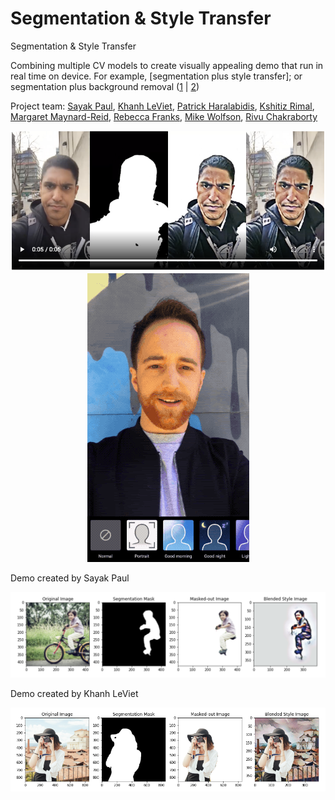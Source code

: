 # Segmentation & Style Transfer
Segmentation &amp; Style Transfer

Combining multiple CV models to create visually appealing demo that run in real time on device. 
For example, [segmentation plus style transfer]; or segmentation plus background removal ([1](https://ai.googleblog.com/2018/03/mobile-real-time-video-segmentation.html) | [2](https://twitter.com/jason_mayes/status/1229547600895823873))

Project team: [Sayak Paul](https://github.com/sayakpaul), [Khanh LeViet](https://github.com/khanhlvg), [Patrick Haralabidis](https://github.com/haralabidis), [Kshitiz Rimal](https://github.com/kshitizrimal), [Margaret Maynard-Reid](https://github.com/margaretmz), [Rebecca Franks](https://github.com/riggaroo), [Mike Wolfson](https://github.com/mwolfson), [Rivu Chakraborty](https://github.com/RivuChk)

<p align="center">
 <img src="images/segmentation.png" width='680'/>
 <img src="images/style_transfer.gif" />
</p>

Demo created by Sayak Paul
<p align="center">
 <img src="images/sayak_demo.png" width='742'/>
</p>

Demo created by Khanh LeViet
<p align="center">
 <img src="images/khanh_demo.png" width='742'/>
</p>
